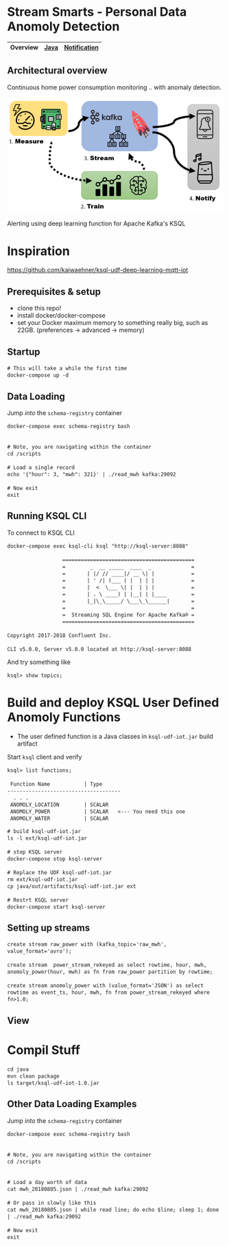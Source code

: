 # Stream Smarts - Personal Data Anomoly Detection



| Overview | [Java](/docs/java.md) | [Notification](/docs/notification.md) |
|---|----|-----|

## Architectural overview

Continuous home power consumption monitoring ..  with anomaly detection.  

![Architecture](/docs/smarts.png)

Alerting using deep learning function for Apache Kafka's KSQL

# Inspiration
https://github.com/kaiwaehner/ksql-udf-deep-learning-mqtt-iot

## Prerequisites & setup
- clone this repo!
- install docker/docker-compose
- set your Docker maximum memory to something really big, such as 22GB. (preferences -> advanced -> memory)


## Startup
```
# This will take a while the first time
docker-compose up -d
```


## Data Loading

Jump _into_ the `schema-registry` container 

```
docker-compose exec schema-registry bash


# Note, you are navigating within the container
cd /scripts

# Load a single record
echo '{"hour": 3, "mwh": 321}' | ./read_mwh kafka:29092

# Now exit
exit
```

## Running KSQL CLI
To connect to KSQL CLI
```
docker-compose exec ksql-cli ksql "http://ksql-server:8088"

                  ===========================================
                  =        _  __ _____  ____  _             =
                  =       | |/ // ____|/ __ \| |            =
                  =       | ' /| (___ | |  | | |            =
                  =       |  <  \___ \| |  | | |            =
                  =       | . \ ____) | |__| | |____        =
                  =       |_|\_\_____/ \___\_\______|       =
                  =                                         =
                  =  Streaming SQL Engine for Apache Kafka® =
                  ===========================================

Copyright 2017-2018 Confluent Inc.

CLI v5.0.0, Server v5.0.0 located at http://ksql-server:8088
```

And try something like
```
ksql> show topics;
```


# Build and deploy KSQL User Defined Anomoly Functions

- The user defined function is a Java classes in `ksql-udf-iot.jar` build artifact

Start `ksql` client and verify 

```
ksql> list functions;

 Function Name           | Type
-------------------------------------
  . . .
 ANOMOLY_LOCATION        | SCALAR
 ANOMOLY_POWER           | SCALAR   <--- You need this one
 ANOMOLY_WATER           | SCALAR
```



```
# build ksql-udf-iot.jar
ls -l ext/ksql-udf-iot.jar

# stop KSQL server
docker-compose stop ksql-server

# Replace the UDF ksql-udf-iot.jar
rm ext/ksql-udf-iot.jar
cp java/out/artifacts/ksql-udf-iot.jar ext

# Restrt KSQL server
docker-compose start ksql-server
```




## Setting up streams

```
create stream raw_power with (kafka_topic='raw_mwh', value_format='avro');

create stream  power_stream_rekeyed as select rowtime, hour, mwh, anomoly_power(hour, mwh) as fn from raw_power partition by rowtime;

create stream anomoly_power with (value_format='JSON') as select rowtime as event_ts, hour, mwh, fn from power_stream_rekeyed where fn>1.0;
```



## View 

# Compil Stuff
```
cd java
mvn clean package
ls target/ksql-udf-iot-1.0.jar
```


## Other Data Loading Examples

Jump _into_ the `schema-registry` container 

```
docker-compose exec schema-registry bash


# Note, you are navigating within the container
cd /scripts


# Load a day worth of data
cat mwh_20180805.json | ./read_mwh kafka:29092

# Or pass in slowly like this
cat mwh_20180805.json | while read line; do echo $line; sleep 1; done | ./read_mwh kafka:29092

# Now exit
exit
```